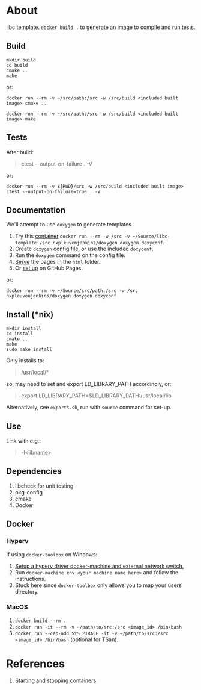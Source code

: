 # About
libc template. `docker build .` to generate an image to compile and run tests.

## Build
```
mkdir build
cd build
cmake ..
make
```

or:

`docker run --rm -v ~/src/path:/src -w /src/build <included built image> cmake ..`

`docker run --rm -v ~/src/path:/src -w /src/build <included built image> make`

## Tests
After build:
> ctest --output-on-failure . -V

or:

`docker run --rm -v ${PWD}/src -w /src/build <included built image> ctest --output-on-failure=true . -V`

## Documentation
We'll attempt to use `doxygen` to generate templates. 

1. Try this [container](https://hub.docker.com/r/nxpleuvenjenkins/doxygen) `docker run --rm -w /src -v ~/Source/libc-template:/src nxpleuvenjenkins/doxygen doxygen doxyconf`.
2. Create `doxygen` config file, or use the included `doxyconf`.
3. Run the `doxygen` command on the config file.
4. [Serve](https://dev.to/nicolasmesa/serve-your-current-directory-with-python-and-http-2m3p) the pages in the `html` folder.
5. Or [set up](https://goseeky.wordpress.com/2017/07/22/documentation-101-doxygen-with-github-pages/) on GitHub Pages.

or:

`docker run --rm -v ~/Source/src/path:/src -w /src nxpleuvenjenkins/doxygen doxygen doxyconf`

## Install (*nix)
```
mkdir install
cd install
cmake ..
make
sudo make install
```
Only installs to:
> /usr/local/*

so, may need to set and export LD_LIBRARY_PATH accordingly, or:
> export LD_LIBRARY_PATH=$LD_LIBRARY_PATH:/usr/local/lib

Alternatively, see `exports.sh`, run with `source` command for set-up.

## Use
Link with e.g.:
> -l\<libname\>

## Dependencies
1. libcheck for unit testing
2. pkg-config
3. cmake
4. Docker

## Docker
### Hyperv
If using `docker-toolbox` on Windows:

1. [Setup a hyperv driver docker-machine and external network switch.](https://docs.docker.com/machine/drivers/hyper-v/)
2. Run `docker-machine env <your machine name here>` and follow the instructions.
3. Stuck here since `docker-toolbox` only allows you to map your users directory.

### MacOS
1. `docker build --rm .`
2. `docker run -it --rm -v ~/path/to/src:/src <image_id> /bin/bash`
3. `docker run --cap-add SYS_PTRACE -it -v ~/path/to/src:/src <image_id> /bin/bash` (optional for TSan).

# References
1. [Starting and stopping containers](https://stackoverflow.com/questions/26153686/how-do-i-run-a-command-on-an-already-existing-docker-container)
